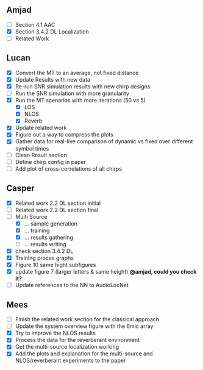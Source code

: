 ## Amjad
- [ ] Section 4.1 AAC 
- [x] Section 3.4.2 DL Localization 
- [ ] Related Work

## Lucan
- [x] Convert the MT to an average, not fixed distance
- [x] Update Results with new data
- [x] Re-run SNR simulation results with new chirp designs
- [ ] Run the SNR simulation with more granularity
- [x] Run the MT scenarios with more iterations (50 vs 5)
  - [x] LOS
  - [x] NLOS
  - [x] Reverb
- [x] Update related work
- [x] Figure out a way to compress the plots
- [x] Gather data for real-live comparison of dynamic vs fixed over different symbol times
- [ ] Clean Result section
- [ ] Define chirp config in paper
- [ ] Add plot of cross-correlations of all chirps

## Casper
- [x] Related work 2.2 DL section initial
- [ ] Related work 2.2 DL section final
- [ ] Multi Source
  - [x] ... sample generation
  - [x] ... training
  - [x] ... results gathering
  - [ ] ... results writing
- [x] check section 3.4.2 DL
- [x] Training proces graphs
- [x] Figure 10 same hight subfigures
- [x] update figure 7 (larger letters & same height) __@amjad, could you check it?__
- [ ] Update references to the NN to AudioLocNet

## Mees
- [ ] Finish the related work section for the classical approach
- [ ] Update the system overview figure with the 6mic array
- [x] Try to improve the NLOS results
- [x] Process the data for the reverberant environment
- [x] Get the multi-source localization working
- [x] Add the plots and explanation for the multi-source and NLOS/reverberant experiments to the paper
